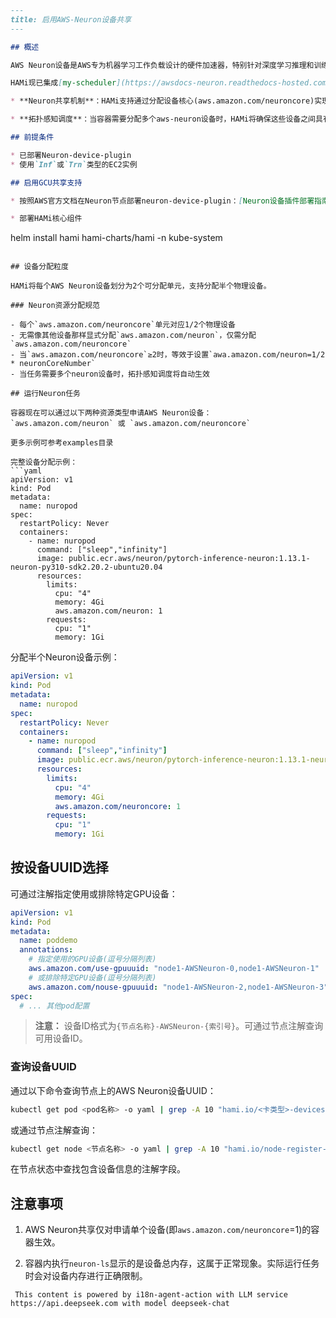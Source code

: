 ```markdown
---
title: 启用AWS-Neuron设备共享
---

## 概述

AWS Neuron设备是AWS专为机器学习工作负载设计的硬件加速器，特别针对深度学习推理和训练场景进行了优化。这些设备属于AWS Inferentia和Trainium产品家族，可在AWS云上为AI应用提供高性能、高性价比且可扩展的解决方案。

HAMi现已集成[my-scheduler](https://awsdocs-neuron.readthedocs-hosted.com/en/latest/containers/kubernetes-getting-started.html#deploy-neuron-scheduler-extension)，提供以下核心功能：

* **Neuron共享机制**：HAMi支持通过分配设备核心(aws.amazon.com/neuroncore)实现AWS Neuron设备共享，每个Neuron核心对应1/2个物理设备。

* **拓扑感知调度**：当容器需要分配多个aws-neuron设备时，HAMi将确保这些设备之间具有物理连接，从而最小化设备间通信开销。具体连接方式请参阅[不同实例类型的设备分配策略](https://awsdocs-neuron.readthedocs-hosted.com/en/latest/containers/kubernetes-getting-started.html#container-device-allocation-on-different-instance-types)。

## 前提条件

* 已部署Neuron-device-plugin
* 使用`Inf`或`Trn`类型的EC2实例

## 启用GCU共享支持

* 按照AWS官方文档在Neuron节点部署neuron-device-plugin：[Neuron设备插件部署指南](https://awsdocs-neuron.readthedocs-hosted.com/en/latest/containers/kubernetes-getting-started.html#neuron-device-plugin)

* 部署HAMi核心组件

```
helm install hami hami-charts/hami -n kube-system
```

## 设备分配粒度

HAMi将每个AWS Neuron设备划分为2个可分配单元，支持分配半个物理设备。

### Neuron资源分配规范

- 每个`aws.amazon.com/neuroncore`单元对应1/2个物理设备
- 无需像其他设备那样显式分配`aws.amazon.com/neuron`，仅需分配`aws.amazon.com/neuroncore`
- 当`aws.amazon.com/neuroncore`≥2时，等效于设置`awa.amazon.com/neuron=1/2 * neuronCoreNumber`
- 当任务需要多个neuron设备时，拓扑感知调度将自动生效

## 运行Neuron任务

容器现在可以通过以下两种资源类型申请AWS Neuron设备：
`aws.amazon.com/neuron` 或 `aws.amazon.com/neuroncore`

更多示例可参考examples目录

完整设备分配示例：
```yaml
apiVersion: v1
kind: Pod
metadata:
  name: nuropod
spec:
  restartPolicy: Never
  containers:
    - name: nuropod
      command: ["sleep","infinity"]
      image: public.ecr.aws/neuron/pytorch-inference-neuron:1.13.1-neuron-py310-sdk2.20.2-ubuntu20.04
      resources:
        limits:
          cpu: "4"
          memory: 4Gi
          aws.amazon.com/neuron: 1
        requests:
          cpu: "1"
          memory: 1Gi
```

分配半个Neuron设备示例：
```yaml
apiVersion: v1
kind: Pod
metadata:
  name: nuropod
spec:
  restartPolicy: Never
  containers:
    - name: nuropod
      command: ["sleep","infinity"]
      image: public.ecr.aws/neuron/pytorch-inference-neuron:1.13.1-neuron-py310-sdk2.20.2-ubuntu20.04
      resources:
        limits:
          cpu: "4"
          memory: 4Gi
          aws.amazon.com/neuroncore: 1
        requests:
          cpu: "1"
          memory: 1Gi
```

## 按设备UUID选择

可通过注解指定使用或排除特定GPU设备：

```yaml
apiVersion: v1
kind: Pod
metadata:
  name: poddemo
  annotations:
    # 指定使用的GPU设备(逗号分隔列表)
    aws.amazon.com/use-gpuuuid: "node1-AWSNeuron-0,node1-AWSNeuron-1"
    # 或排除特定GPU设备(逗号分隔列表)
    aws.amazon.com/nouse-gpuuuid: "node1-AWSNeuron-2,node1-AWSNeuron-3"
spec:
  # ... 其他pod配置
```

> **注意：** 设备ID格式为`{节点名称}-AWSNeuron-{索引号}`。可通过节点注解查询可用设备ID。

### 查询设备UUID

通过以下命令查询节点上的AWS Neuron设备UUID：

```bash
kubectl get pod <pod名称> -o yaml | grep -A 10 "hami.io/<卡类型>-devices-allocated"
```

或通过节点注解查询：

```bash
kubectl get node <节点名称> -o yaml | grep -A 10 "hami.io/node-register-<卡类型>"
```

在节点状态中查找包含设备信息的注解字段。

## 注意事项

1. AWS Neuron共享仅对申请单个设备(即`aws.amazon.com/neuroncore`=1)的容器生效。

2. 容器内执行`neuron-ls`显示的是设备总内存，这属于正常现象。实际运行任务时会对设备内存进行正确限制。
```
 This content is powered by i18n-agent-action with LLM service https://api.deepseek.com with model deepseek-chat
